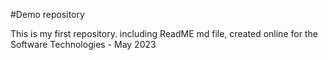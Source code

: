 #Demo repository

This is my first repository. including ReadME md file, created online for the Software Technologies - May 2023 
